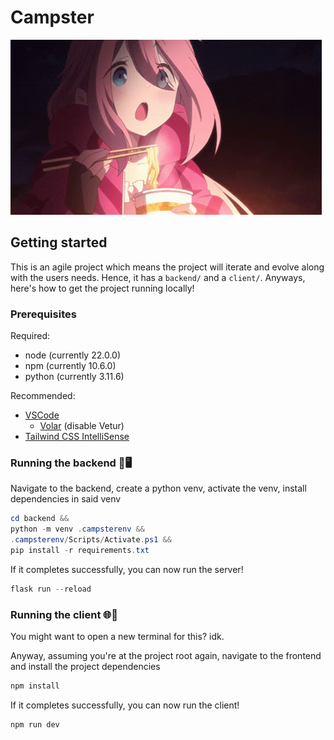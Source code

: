 # Campster

![Nadeshiko eating cup ramen](https://github.com/Lian-D/Lian-d/raw/master/nadeshiko.gif)

## Getting started

This is an agile project which means the project will iterate and evolve along with the users needs. Hence, it has a `backend/` and a `client/`. Anyways, here's how to get the project running locally!

### Prerequisites

Required:

- node (currently 22.0.0)
- npm (currently 10.6.0)
- python (currently 3.11.6)

Recommended:

- [VSCode](https://code.visualstudio.com/)
  - [Volar](https://marketplace.visualstudio.com/items?itemName=Vue.volar) (disable Vetur)
- [Tailwind CSS IntelliSense](https://marketplace.visualstudio.com/items?itemName=bradlc.vscode-tailwindcss)

### Running the backend 🐍🖥

Navigate to the backend,
create a python venv,
activate the venv,
install dependencies in said venv

```powershell
cd backend &&
python -m venv .campsterenv &&
.campsterenv/Scripts/Activate.ps1 &&
pip install -r requirements.txt
```

If it completes successfully, you can now run the server!

```powershell
flask run --reload
```

### Running the client 🌐📱

You might want to open a new terminal for this? idk.

Anyway, assuming you're at the project root again,
navigate to the frontend
and install the project dependencies

```sh
npm install
```

If it completes successfully, you can now run the client!

```sh
npm run dev
```
